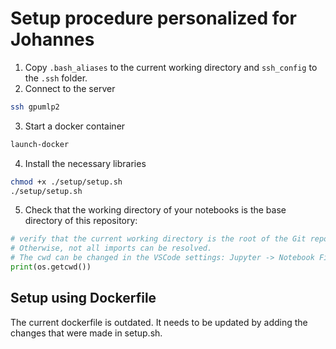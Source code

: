 # Setup procedure personalized for Johannes

1. Copy `.bash_aliases` to the current working directory and `ssh_config` to the `.ssh` folder.
2. Connect to the server
```bash
ssh gpumlp2
```
3. Start a docker container
```bash
launch-docker
```
4. Install the necessary libraries
```bash
chmod +x ./setup/setup.sh
./setup/setup.sh
```
5. Check that the working directory of your notebooks is the base directory of this repository:
```python
# verify that the current working directory is the root of the Git repo.
# Otherwise, not all imports can be resolved.
# The cwd can be changed in the VSCode settings: Jupyter -> Notebook File Root (change ${fileDirname} to correct path)
print(os.getcwd())
```

## Setup using Dockerfile
The current dockerfile is outdated. It needs to be updated by adding the changes that were made in setup.sh.